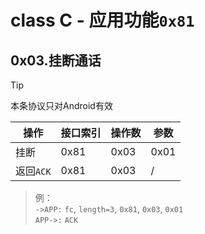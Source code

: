 # class C - 应用功能`0x81`

## 0x03.挂断通话

> [!TIP]
> 本条协议只对Android有效

| 操作 | 接口索引 | 操作数  | 参数   |
| ---- | ---- | ---- | ---- |
| 挂断 | 0x81 | 0x03 | 0x01 |
| 返回`ACK` | 0x81 | 0x03 | / |

> 例：  
> `->APP:` `fc`, `length=3`, `0x81`, `0x03`, `0x01`  
> `APP->:` `ACK`  
